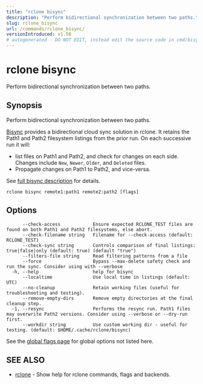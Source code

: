 ```yaml
---
title: "rclone bisync"
description: "Perform bidirectional synchronization between two paths."
slug: rclone_bisync
url: /commands/rclone_bisync/
versionIntroduced: v1.58
# autogenerated - DO NOT EDIT, instead edit the source code in cmd/bisync/ and as part of making a release run "make commanddocs"
---
```

# rclone bisync

Perform bidirectional synchronization between two paths.

## Synopsis

Perform bidirectional synchronization between two paths.

[Bisync](https://rclone.org/bisync/) provides a
bidirectional cloud sync solution in rclone.
It retains the Path1 and Path2 filesystem listings from the prior run.
On each successive run it will:
- list files on Path1 and Path2, and check for changes on each side.
  Changes include `New`, `Newer`, `Older`, and `Deleted` files.
- Propagate changes on Path1 to Path2, and vice-versa.

See [full bisync description](https://rclone.org/bisync/) for details.


```
rclone bisync remote1:path1 remote2:path2 [flags]
```

## Options

```
      --check-access            Ensure expected RCLONE_TEST files are found on both Path1 and Path2 filesystems, else abort.
      --check-filename string   Filename for --check-access (default: RCLONE_TEST)
      --check-sync string       Controls comparison of final listings: true|false|only (default: true) (default "true")
      --filters-file string     Read filtering patterns from a file
      --force                   Bypass --max-delete safety check and run the sync. Consider using with --verbose
  -h, --help                    help for bisync
      --localtime               Use local time in listings (default: UTC)
      --no-cleanup              Retain working files (useful for troubleshooting and testing).
      --remove-empty-dirs       Remove empty directories at the final cleanup step.
  -1, --resync                  Performs the resync run. Path1 files may overwrite Path2 versions. Consider using --verbose or --dry-run first.
      --workdir string          Use custom working dir - useful for testing. (default: $HOME/.cache/rclone/bisync)
```

See the [global flags page](/flags/) for global options not listed here.

## SEE ALSO

* [rclone](/commands/rclone/)	 - Show help for rclone commands, flags and backends.

